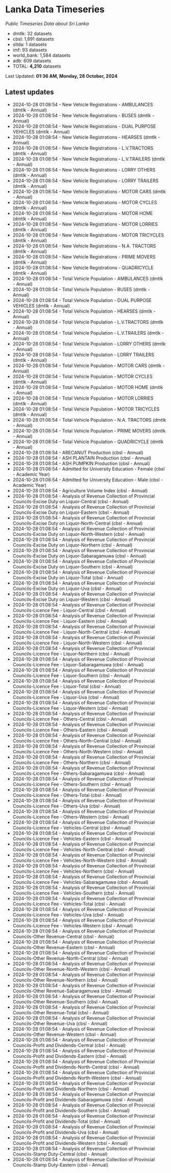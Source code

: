 # Lanka Data Timeseries
*Public Timeseries Data about Sri Lanka*

* dmtlk: 32 datasets
* cbsl: 1,891 datasets
* sltda: 1 datasets
* imf: 93 datasets
* world_bank: 1,584 datasets
* adb: 609 datasets
* TOTAL: **4,210** datasets

Last Updated: **01:36 AM, Monday, 28 October, 2024**

## Latest updates

* 2024-10-28 01:08:54 - New Vehicle Registrations - AMBULANCES (dmtlk - Annual)
* 2024-10-28 01:08:54 - New Vehicle Registrations - BUSES (dmtlk - Annual)
* 2024-10-28 01:08:54 - New Vehicle Registrations - DUAL PURPOSE VEHICLES (dmtlk - Annual)
* 2024-10-28 01:08:54 - New Vehicle Registrations - HEARSES (dmtlk - Annual)
* 2024-10-28 01:08:54 - New Vehicle Registrations - L.V.TRACTORS (dmtlk - Annual)
* 2024-10-28 01:08:54 - New Vehicle Registrations - L.V.TRAILERS (dmtlk - Annual)
* 2024-10-28 01:08:54 - New Vehicle Registrations - LORRY OTHERS (dmtlk - Annual)
* 2024-10-28 01:08:54 - New Vehicle Registrations - LORRY TRAILERS (dmtlk - Annual)
* 2024-10-28 01:08:54 - New Vehicle Registrations - MOTOR CARS (dmtlk - Annual)
* 2024-10-28 01:08:54 - New Vehicle Registrations - MOTOR CYCLES (dmtlk - Annual)
* 2024-10-28 01:08:54 - New Vehicle Registrations - MOTOR HOME (dmtlk - Annual)
* 2024-10-28 01:08:54 - New Vehicle Registrations - MOTOR LORRIES (dmtlk - Annual)
* 2024-10-28 01:08:54 - New Vehicle Registrations - MOTOR TRICYCLES (dmtlk - Annual)
* 2024-10-28 01:08:54 - New Vehicle Registrations - N.A. TRACTORS (dmtlk - Annual)
* 2024-10-28 01:08:54 - New Vehicle Registrations - PRIME MOVERS (dmtlk - Annual)
* 2024-10-28 01:08:54 - New Vehicle Registrations - QUADRICYCLE (dmtlk - Annual)
* 2024-10-28 01:08:54 - Total Vehicle Population - AMBULANCES (dmtlk - Annual)
* 2024-10-28 01:08:54 - Total Vehicle Population - BUSES (dmtlk - Annual)
* 2024-10-28 01:08:54 - Total Vehicle Population - DUAL PURPOSE VEHICLES (dmtlk - Annual)
* 2024-10-28 01:08:54 - Total Vehicle Population - HEARSES (dmtlk - Annual)
* 2024-10-28 01:08:54 - Total Vehicle Population - L.V.TRACTORS (dmtlk - Annual)
* 2024-10-28 01:08:54 - Total Vehicle Population - L.V.TRAILERS (dmtlk - Annual)
* 2024-10-28 01:08:54 - Total Vehicle Population - LORRY OTHERS (dmtlk - Annual)
* 2024-10-28 01:08:54 - Total Vehicle Population - LORRY TRAILERS (dmtlk - Annual)
* 2024-10-28 01:08:54 - Total Vehicle Population - MOTOR CARS (dmtlk - Annual)
* 2024-10-28 01:08:54 - Total Vehicle Population - MOTOR CYCLES (dmtlk - Annual)
* 2024-10-28 01:08:54 - Total Vehicle Population - MOTOR HOME (dmtlk - Annual)
* 2024-10-28 01:08:54 - Total Vehicle Population - MOTOR LORRIES (dmtlk - Annual)
* 2024-10-28 01:08:54 - Total Vehicle Population - MOTOR TRICYCLES (dmtlk - Annual)
* 2024-10-28 01:08:54 - Total Vehicle Population - N.A. TRACTORS (dmtlk - Annual)
* 2024-10-28 01:08:54 - Total Vehicle Population - PRIME MOVERS (dmtlk - Annual)
* 2024-10-28 01:08:54 - Total Vehicle Population - QUADRICYCLE (dmtlk - Annual)
* 2024-10-28 01:08:54 - ARECANUT Production (cbsl - Annual)
* 2024-10-28 01:08:54 - ASH PLANTAIN Production (cbsl - Annual)
* 2024-10-28 01:08:54 - ASH PUMPKIN Production (cbsl - Annual)
* 2024-10-28 01:08:54 - Admitted for University Education - Female (cbsl - Academic Year)
* 2024-10-28 01:08:54 - Admitted for University Education - Male (cbsl - Academic Year)
* 2024-10-28 01:08:54 - Agriculture Volume Index (cbsl - Annual)
* 2024-10-28 01:08:54 - Analysis of Revenue Collection of Provincial Councils-Excise Duty on Liquor-Central (cbsl - Annual)
* 2024-10-28 01:08:54 - Analysis of Revenue Collection of Provincial Councils-Excise Duty on Liquor-Eastern (cbsl - Annual)
* 2024-10-28 01:08:54 - Analysis of Revenue Collection of Provincial Councils-Excise Duty on Liquor-North-Central (cbsl - Annual)
* 2024-10-28 01:08:54 - Analysis of Revenue Collection of Provincial Councils-Excise Duty on Liquor-North-Western (cbsl - Annual)
* 2024-10-28 01:08:54 - Analysis of Revenue Collection of Provincial Councils-Excise Duty on Liquor-Northern (cbsl - Annual)
* 2024-10-28 01:08:54 - Analysis of Revenue Collection of Provincial Councils-Excise Duty on Liquor-Sabaragamuwa (cbsl - Annual)
* 2024-10-28 01:08:54 - Analysis of Revenue Collection of Provincial Councils-Excise Duty on Liquor-Southern (cbsl - Annual)
* 2024-10-28 01:08:54 - Analysis of Revenue Collection of Provincial Councils-Excise Duty on Liquor-Total (cbsl - Annual)
* 2024-10-28 01:08:54 - Analysis of Revenue Collection of Provincial Councils-Excise Duty on Liquor-Uva (cbsl - Annual)
* 2024-10-28 01:08:54 - Analysis of Revenue Collection of Provincial Councils-Excise Duty on Liquor-Western (cbsl - Annual)
* 2024-10-28 01:08:54 - Analysis of Revenue Collection of Provincial Councils-Licence Fee - Liquor-Central (cbsl - Annual)
* 2024-10-28 01:08:54 - Analysis of Revenue Collection of Provincial Councils-Licence Fee - Liquor-Eastern (cbsl - Annual)
* 2024-10-28 01:08:54 - Analysis of Revenue Collection of Provincial Councils-Licence Fee - Liquor-North-Central (cbsl - Annual)
* 2024-10-28 01:08:54 - Analysis of Revenue Collection of Provincial Councils-Licence Fee - Liquor-North-Western (cbsl - Annual)
* 2024-10-28 01:08:54 - Analysis of Revenue Collection of Provincial Councils-Licence Fee - Liquor-Northern (cbsl - Annual)
* 2024-10-28 01:08:54 - Analysis of Revenue Collection of Provincial Councils-Licence Fee - Liquor-Sabaragamuwa (cbsl - Annual)
* 2024-10-28 01:08:54 - Analysis of Revenue Collection of Provincial Councils-Licence Fee - Liquor-Southern (cbsl - Annual)
* 2024-10-28 01:08:54 - Analysis of Revenue Collection of Provincial Councils-Licence Fee - Liquor-Total (cbsl - Annual)
* 2024-10-28 01:08:54 - Analysis of Revenue Collection of Provincial Councils-Licence Fee - Liquor-Uva (cbsl - Annual)
* 2024-10-28 01:08:54 - Analysis of Revenue Collection of Provincial Councils-Licence Fee - Liquor-Western (cbsl - Annual)
* 2024-10-28 01:08:54 - Analysis of Revenue Collection of Provincial Councils-Licence Fee - Others-Central (cbsl - Annual)
* 2024-10-28 01:08:54 - Analysis of Revenue Collection of Provincial Councils-Licence Fee - Others-Eastern (cbsl - Annual)
* 2024-10-28 01:08:54 - Analysis of Revenue Collection of Provincial Councils-Licence Fee - Others-North-Central (cbsl - Annual)
* 2024-10-28 01:08:54 - Analysis of Revenue Collection of Provincial Councils-Licence Fee - Others-North-Western (cbsl - Annual)
* 2024-10-28 01:08:54 - Analysis of Revenue Collection of Provincial Councils-Licence Fee - Others-Northern (cbsl - Annual)
* 2024-10-28 01:08:54 - Analysis of Revenue Collection of Provincial Councils-Licence Fee - Others-Sabaragamuwa (cbsl - Annual)
* 2024-10-28 01:08:54 - Analysis of Revenue Collection of Provincial Councils-Licence Fee - Others-Southern (cbsl - Annual)
* 2024-10-28 01:08:54 - Analysis of Revenue Collection of Provincial Councils-Licence Fee - Others-Total (cbsl - Annual)
* 2024-10-28 01:08:54 - Analysis of Revenue Collection of Provincial Councils-Licence Fee - Others-Uva (cbsl - Annual)
* 2024-10-28 01:08:54 - Analysis of Revenue Collection of Provincial Councils-Licence Fee - Others-Western (cbsl - Annual)
* 2024-10-28 01:08:54 - Analysis of Revenue Collection of Provincial Councils-Licence Fee - Vehicles-Central (cbsl - Annual)
* 2024-10-28 01:08:54 - Analysis of Revenue Collection of Provincial Councils-Licence Fee - Vehicles-Eastern (cbsl - Annual)
* 2024-10-28 01:08:54 - Analysis of Revenue Collection of Provincial Councils-Licence Fee - Vehicles-North-Central (cbsl - Annual)
* 2024-10-28 01:08:54 - Analysis of Revenue Collection of Provincial Councils-Licence Fee - Vehicles-North-Western (cbsl - Annual)
* 2024-10-28 01:08:54 - Analysis of Revenue Collection of Provincial Councils-Licence Fee - Vehicles-Northern (cbsl - Annual)
* 2024-10-28 01:08:54 - Analysis of Revenue Collection of Provincial Councils-Licence Fee - Vehicles-Sabaragamuwa (cbsl - Annual)
* 2024-10-28 01:08:54 - Analysis of Revenue Collection of Provincial Councils-Licence Fee - Vehicles-Southern (cbsl - Annual)
* 2024-10-28 01:08:54 - Analysis of Revenue Collection of Provincial Councils-Licence Fee - Vehicles-Total (cbsl - Annual)
* 2024-10-28 01:08:54 - Analysis of Revenue Collection of Provincial Councils-Licence Fee - Vehicles-Uva (cbsl - Annual)
* 2024-10-28 01:08:54 - Analysis of Revenue Collection of Provincial Councils-Licence Fee - Vehicles-Western (cbsl - Annual)
* 2024-10-28 01:08:54 - Analysis of Revenue Collection of Provincial Councils-Other Revenue-Central (cbsl - Annual)
* 2024-10-28 01:08:54 - Analysis of Revenue Collection of Provincial Councils-Other Revenue-Eastern (cbsl - Annual)
* 2024-10-28 01:08:54 - Analysis of Revenue Collection of Provincial Councils-Other Revenue-North-Central (cbsl - Annual)
* 2024-10-28 01:08:54 - Analysis of Revenue Collection of Provincial Councils-Other Revenue-North-Western (cbsl - Annual)
* 2024-10-28 01:08:54 - Analysis of Revenue Collection of Provincial Councils-Other Revenue-Northern (cbsl - Annual)
* 2024-10-28 01:08:54 - Analysis of Revenue Collection of Provincial Councils-Other Revenue-Sabaragamuwa (cbsl - Annual)
* 2024-10-28 01:08:54 - Analysis of Revenue Collection of Provincial Councils-Other Revenue-Southern (cbsl - Annual)
* 2024-10-28 01:08:54 - Analysis of Revenue Collection of Provincial Councils-Other Revenue-Total (cbsl - Annual)
* 2024-10-28 01:08:54 - Analysis of Revenue Collection of Provincial Councils-Other Revenue-Uva (cbsl - Annual)
* 2024-10-28 01:08:54 - Analysis of Revenue Collection of Provincial Councils-Other Revenue-Western (cbsl - Annual)
* 2024-10-28 01:08:54 - Analysis of Revenue Collection of Provincial Councils-Profit and Dividends-Central (cbsl - Annual)
* 2024-10-28 01:08:54 - Analysis of Revenue Collection of Provincial Councils-Profit and Dividends-Eastern (cbsl - Annual)
* 2024-10-28 01:08:54 - Analysis of Revenue Collection of Provincial Councils-Profit and Dividends-North-Central (cbsl - Annual)
* 2024-10-28 01:08:54 - Analysis of Revenue Collection of Provincial Councils-Profit and Dividends-North-Western (cbsl - Annual)
* 2024-10-28 01:08:54 - Analysis of Revenue Collection of Provincial Councils-Profit and Dividends-Northern (cbsl - Annual)
* 2024-10-28 01:08:54 - Analysis of Revenue Collection of Provincial Councils-Profit and Dividends-Sabaragamuwa (cbsl - Annual)
* 2024-10-28 01:08:54 - Analysis of Revenue Collection of Provincial Councils-Profit and Dividends-Southern (cbsl - Annual)
* 2024-10-28 01:08:54 - Analysis of Revenue Collection of Provincial Councils-Profit and Dividends-Total (cbsl - Annual)
* 2024-10-28 01:08:54 - Analysis of Revenue Collection of Provincial Councils-Profit and Dividends-Uva (cbsl - Annual)
* 2024-10-28 01:08:54 - Analysis of Revenue Collection of Provincial Councils-Profit and Dividends-Western (cbsl - Annual)
* 2024-10-28 01:08:54 - Analysis of Revenue Collection of Provincial Councils-Stamp Duty-Central (cbsl - Annual)
* 2024-10-28 01:08:54 - Analysis of Revenue Collection of Provincial Councils-Stamp Duty-Eastern (cbsl - Annual)